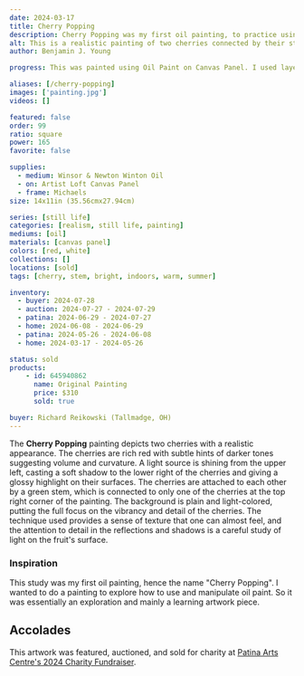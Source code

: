```yaml
---
date: 2024-03-17
title: Cherry Popping
description: Cherry Popping was my first oil painting, to practice using oil paints, learning how to manipulate it. Featuring two Red Cherry fruits.
alt: This is a realistic painting of two cherries connected by their stems, with a play of light and shadow enhancing their rich red color.
author: Benjamin J. Young

progress: This was painted using Oil Paint on Canvas Panel. I used layering to paint this canvas. It took time to constantly correct the color and values, as the paint would mix with the existing layers and tint it. There is a bit of layered buildup on the right cherry, as I let that part accidentally sit to long and dry, before I had the chance to blend it like I originally wanted to with the base layer of paint.

aliases: [/cherry-popping]
images: ['painting.jpg']
videos: []

featured: false
order: 99
ratio: square
power: 165
favorite: false

supplies:
  - medium: Winsor & Newton Winton Oil
  - on: Artist Loft Canvas Panel
  - frame: Michaels
size: 14x11in (35.56cmx27.94cm)

series: [still life]
categories: [realism, still life, painting]
mediums: [oil]
materials: [canvas panel]
colors: [red, white]
collections: []
locations: [sold]
tags: [cherry, stem, bright, indoors, warm, summer]

inventory:
  - buyer: 2024-07-28
  - auction: 2024-07-27 - 2024-07-29
  - patina: 2024-06-29 - 2024-07-27
  - home: 2024-06-08 - 2024-06-29
  - patina: 2024-05-26 - 2024-06-08
  - home: 2024-03-17 - 2024-05-26

status: sold
products:
    - id: 645940862
      name: Original Painting
      price: $310
      sold: true

buyer: Richard Reikowski (Tallmadge, OH)
---
```


The **Cherry Popping** painting depicts two cherries with a realistic appearance. The cherries are rich red with subtle hints of darker tones suggesting volume and curvature. A light source is shining from the upper left, casting a soft shadow to the lower right of the cherries and giving a glossy highlight on their surfaces. The cherries are attached to each other by a green stem, which is connected to only one of the cherries at the top right corner of the painting. The background is plain and light-colored, putting the full focus on the vibrancy and detail of the cherries. The technique used provides a sense of texture that one can almost feel, and the attention to detail in the reflections and shadows is a careful study of light on the fruit's surface.

<!--more-->

### Inspiration ###

This study was my first oil painting, hence the name "Cherry Popping". I wanted to do a painting to explore how to use and manipulate oil paint. So it was essentially an exploration and mainly a learning artwork piece.

## Accolades ##

This artwork was featured, auctioned, and sold for charity at [Patina Arts Centre's 2024 Charity Fundraiser](https://www.facebook.com/events/869821251632238/).